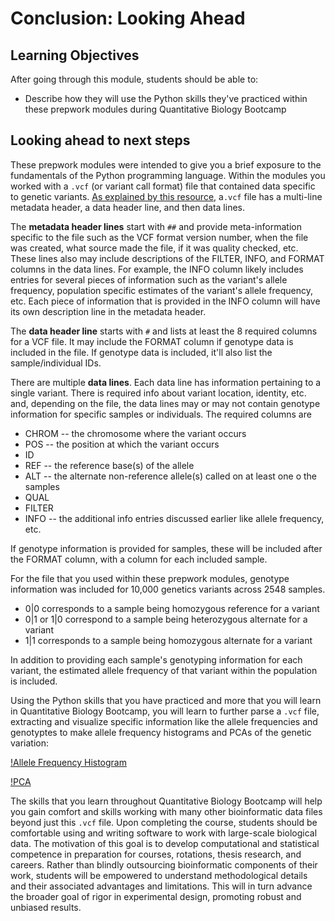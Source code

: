 

# Conclusion: Looking Ahead

## Learning Objectives

After going through this module, students should be able to:

* Describe how they will use the Python skills they've practiced within these prepwork modules during Quantitative Biology Bootcamp

## Looking ahead to next steps

These prepwork modules were intended to give you a brief exposure to the fundamentals of the Python programming language. Within the modules you worked with a `.vcf` (or variant call format) file that contained data specific to genetic variants. [As explained by this resource](https://www.internationalgenome.org/wiki/Analysis/Variant%20Call%20Format/vcf-variant-call-format-version-40/), a`.vcf` file has a multi-line metadata header, a data header line, and then data lines. 

The **metadata header lines** start with `##` and provide meta-information specific to the file such as the VCF format version number, when the file was created, what source made the file, if it was quality checked, etc. These lines also may include descriptions of the FILTER, INFO, and FORMAT columns in the data lines. For example, the INFO column likely includes entries for several pieces of information such as the variant's allele frequency, population specific estimates of the variant's allele frequency, etc. Each piece of information that is provided in the INFO column will have its own description line in the metadata header. 

The **data header line** starts with `#` and lists at least the 8 required columns for a VCF file. It may include the FORMAT column if genotype data is included in the file. If genotype data is included, it'll also list the sample/individual IDs. 

There are multiple **data lines**. Each data line has information pertaining to a single variant. There is required info about variant location, identity, etc. and, depending on the file, the data lines may or may not contain genotype information for specific samples or individuals. The required columns are 

* CHROM -- the chromosome where the variant occurs
* POS -- the position at which the variant occurs
* ID
* REF -- the reference base(s) of the allele
* ALT -- the alternate non-reference allele(s) called on at least one o the samples 
* QUAL
* FILTER
* INFO -- the additional info entries discussed earlier like allele frequency, etc.

If genotype information is provided for samples, these will be included after the FORMAT column, with a column for each included sample.

For the file that you used within these prepwork modules, genotype information was included for 10,000 genetics variants across 2548 samples. 

* 0|0 corresponds to a sample being homozygous reference for a variant
* 0|1 or 1|0 correspond to a sample being heterozygous alternate for a variant
* 1|1 corresponds to a sample being homozygous alternate for a variant

In addition to providing each sample's genotyping information for each variant, the estimated allele frequency of that variant within the population is included. 

Using the Python skills that you have practiced and more that you will learn in Quantitative Biology Bootcamp, you will learn to further parse a `.vcf` file, extracting and visualize specific information like the allele frequencies and genotyptes to make allele frequency histograms and PCAs of the genetic variation:

[!Allele Frequency Histogram](resources/images/af_hist.png)

[!PCA](resources/images/pca.png)

The skills that you learn throughout Quantitative Biology Bootcamp will help you gain comfort and skills working with many other bioinformatic data files beyond just this `.vcf` file. Upon completing the course, students should be comfortable using and writing software to work with large-scale biological data. The motivation of this goal is to develop computational and statistical competence in preparation for courses, rotations, thesis research, and careers. Rather than blindly outsourcing bioinformatic components of their work, students will be empowered to understand methodological details and their associated advantages and limitations. This will in turn advance the broader goal of rigor in experimental design, promoting robust and unbiased results.
